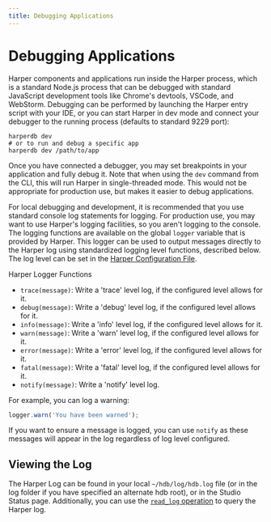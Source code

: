 ```yaml
---
title: Debugging Applications
---
```


# Debugging Applications

Harper components and applications run inside the Harper process, which is a standard Node.js process that can be debugged with standard JavaScript development tools like Chrome's devtools, VSCode, and WebStorm. Debugging can be performed by launching the Harper entry script with your IDE, or you can start Harper in dev mode and connect your debugger to the running process (defaults to standard 9229 port):

```
harperdb dev
# or to run and debug a specific app
harperdb dev /path/to/app
```

Once you have connected a debugger, you may set breakpoints in your application and fully debug it. Note that when using the `dev` command from the CLI, this will run Harper in single-threaded mode. This would not be appropriate for production use, but makes it easier to debug applications.

For local debugging and development, it is recommended that you use standard console log statements for logging. For production use, you may want to use Harper's logging facilities, so you aren't logging to the console. The logging functions are available on the global `logger` variable that is provided by Harper. This logger can be used to output messages directly to the Harper log using standardized logging level functions, described below. The log level can be set in the [Harper Configuration File](../../deployments/configuration).

Harper Logger Functions

* `trace(message)`: Write a 'trace' level log, if the configured level allows for it.
* `debug(message)`: Write a 'debug' level log, if the configured level allows for it.
* `info(message)`: Write a 'info' level log, if the configured level allows for it.
* `warn(message)`: Write a 'warn' level log, if the configured level allows for it.
* `error(message)`: Write a 'error' level log, if the configured level allows for it.
* `fatal(message)`: Write a 'fatal' level log, if the configured level allows for it.
* `notify(message)`: Write a 'notify' level log.

For example, you can log a warning:

```javascript
logger.warn('You have been warned');
```

If you want to ensure a message is logged, you can use `notify` as these messages will appear in the log regardless of log level configured.

## Viewing the Log

The Harper Log can be found in your local `~/hdb/log/hdb.log` file (or in the log folder if you have specified an alternate hdb root), or in the Studio Status page. Additionally, you can use the [`read_log` operation](../operations-api/logs) to query the Harper log.
